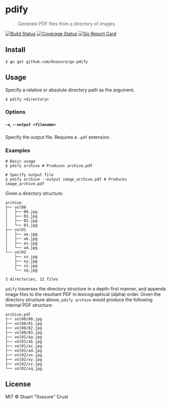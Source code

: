 # pdify

> Generate PDF files from a directory of images

[![Build Status](https://travis-ci.org/0xazure/go-pdify.svg)](https://travis-ci.org/0xazure/go-pdify)
[![Coverage Status](https://coveralls.io/repos/0xazure/go-pdify/badge.svg?branch=master&service=github)](https://coveralls.io/github/0xazure/go-pdify?branch=master)
[![Go Report Card](http://goreportcard.com/badge/0xazure/go-pdify)](http://goreportcard.com/report/0xazure/go-pdify)

## Install

```
$ go get github.com/0xazure/go-pdify
```

## Usage

Specify a relative or absolute directory path as the argument.

```
$ pdify <directory>
```

### Options

##### `-o`, `--output <filename>`

Specify the output file. Requires a `.pdf` extension.

### Examples

```
# Basic usage
$ pdify archive # Produces archive.pdf

# Specify output file
$ pdify archive --output image_archive.pdf # Produces image_archive.pdf
```

Given a directory structure:

```
archive
├── vol00
│   ├── 00.jpg
│   ├── 01.jpg
│   ├── 02.jpg
│   └── 03.jpg
├── vol01
│   ├── aa.jpg
│   ├── ab.jpg
│   ├── ac.jpg
│   └── ad.jpg
└── vol02
    ├── xx.jpg
    ├── xy.jpg
    ├── xz.jpg
    └── xq.jpg

3 directories, 12 files
```

`pdify` traverses the directory structure in a depth-first manner, and
appends image files to the resultant PDF in lexicographical (alpha)
order.  Given the directory structure above, `pdify archive` would produce the
following internal PDF structure:

```
archive.pdf
├── vol00/00.jpg
├── vol00/01.jpg
├── vol00/02.jpg
├── vol00/03.jpg
├── vol01/aa.jpg
├── vol01/ab.jpg
├── vol01/ac.jpg
├── vol01/ad.jpg
├── vol02/xx.jpg
├── vol02/xy.jpg
├── vol02/xz.jpg
└── vol02/xq.jpg
```

## License

MIT © Stuart "0xazure" Crust
